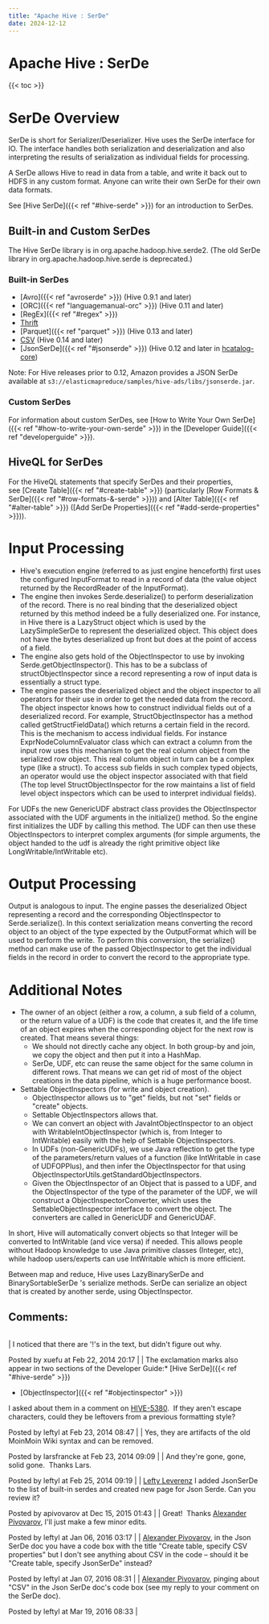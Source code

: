 ```yaml
---
title: "Apache Hive : SerDe"
date: 2024-12-12
---
```


# Apache Hive : SerDe

{{< toc >}}

# SerDe Overview

SerDe is short for Serializer/Deserializer. Hive uses the SerDe interface for IO. The interface handles both serialization and deserialization and also interpreting the results of serialization as individual fields for processing.

A SerDe allows Hive to read in data from a table, and write it back out to HDFS in any custom format. Anyone can write their own SerDe for their own data formats.

See [Hive SerDe]({{< ref "#hive-serde" >}}) for an introduction to SerDes.

## Built-in and Custom SerDes

The Hive SerDe library is in org.apache.hadoop.hive.serde2. (The old SerDe library in org.apache.hadoop.hive.serde is deprecated.)

### Built-in SerDes

* [Avro]({{< ref "avroserde" >}}) (Hive 0.9.1 and later)
* [ORC]({{< ref "languagemanual-orc" >}}) (Hive 0.11 and later)
* [RegEx]({{< ref "#regex" >}})
* [Thrift](http://thrift.apache.org/)
* [Parquet]({{< ref "parquet" >}}) (Hive 0.13 and later)
* [CSV](https://cwiki.apache.org/confluence/display/Hive/CSV+Serde) (Hive 0.14 and later)
* [JsonSerDe]({{< ref "#jsonserde" >}}) (Hive 0.12 and later in [hcatalog-core](https://github.com/apache/hive/blob/master/hcatalog/core/src/main/java/org/apache/hive/hcatalog/data/JsonSerDe.java))

Note: For Hive releases prior to 0.12, Amazon provides a JSON SerDe available at `s3://elasticmapreduce/samples/hive-ads/libs/jsonserde.jar`.

### Custom SerDes

For information about custom SerDes, see [How to Write Your Own SerDe]({{< ref "#how-to-write-your-own-serde" >}}) in the [Developer Guide]({{< ref "developerguide" >}}).

## HiveQL for SerDes

For the HiveQL statements that specify SerDes and their properties, see [Create Table]({{< ref "#create-table" >}}) (particularly [Row Formats & SerDe]({{< ref "#row-formats-&-serde" >}})) and [Alter Table]({{< ref "#alter-table" >}}) ([Add SerDe Properties]({{< ref "#add-serde-properties" >}})).

# Input Processing

* Hive's execution engine (referred to as just engine henceforth) first uses the configured InputFormat to read in a record of data (the value object returned by the RecordReader of the InputFormat).
* The engine then invokes Serde.deserialize() to perform deserialization of the record. There is no real binding that the deserialized object returned by this method indeed be a fully deserialized one. For instance, in Hive there is a LazyStruct object which is used by the LazySimpleSerDe to represent the deserialized object. This object does not have the bytes deserialized up front but does at the point of access of a field.
* The engine also gets hold of the ObjectInspector to use by invoking Serde.getObjectInspector(). This has to be a subclass of structObjectInspector since a record representing a row of input data is essentially a struct type.
* The engine passes the deserialized object and the object inspector to all operators for their use in order to get the needed data from the record. The object inspector knows how to construct individual fields out of a deserialized record. For example, StructObjectInspector has a method called getStructFieldData() which returns a certain field in the record. This is the mechanism to access individual fields. For instance ExprNodeColumnEvaluator class which can extract a column from the input row uses this mechanism to get the real column object from the serialized row object. This real column object in turn can be a complex type (like a struct). To access sub fields in such complex typed objects, an operator would use the object inspector associated with that field (The top level StructObjectInspector for the row maintains a list of field level object inspectors which can be used to interpret individual fields).

For UDFs the new GenericUDF abstract class provides the ObjectInspector associated with the UDF arguments in the initialize() method. So the engine first initializes the UDF by calling this method. The UDF can then use these ObjectInspectors to interpret complex arguments (for simple arguments, the object handed to the udf is already the right primitive object like LongWritable/IntWritable etc).

# Output Processing

Output is analogous to input. The engine passes the deserialized Object representing a record and the corresponding ObjectInspector to Serde.serialize(). In this context serialization means converting the record object to an object of the type expected by the OutputFormat which will be used to perform the write. To perform this conversion, the serialize() method can make use of the passed ObjectInspector to get the individual fields in the record in order to convert the record to the appropriate type.

# Additional Notes

* The owner of an object (either a row, a column, a sub field of a column, or the return value of a UDF) is the code that creates it, and the life time of an object expires when the corresponding object for the next row is created. That means several things:
	+ We should not directly cache any object. In both group-by and join, we copy the object and then put it into a HashMap.
	+ SerDe, UDF, etc can reuse the same object for the same column in different rows. That means we can get rid of most of the object creations in the data pipeline, which is a huge performance boost.
* Settable ObjectInspectors (for write and object creation).
	+ ObjectInspector allows us to "get" fields, but not "set" fields or "create" objects.
	+ Settable ObjectInspectors allows that.
	+ We can convert an object with JavaIntObjectInspector to an object with WritableIntObjectInspector (which is, from Integer to IntWritable) easily with the help of Settable ObjectInspectors.
	+ In UDFs (non-GenericUDFs), we use Java reflection to get the type of the parameters/return values of a function (like IntWritable in case of UDFOPPlus), and then infer the ObjectInspector for that using ObjectInspectorUtils.getStandardObjectInspectors.
	+ Given the ObjectInspector of an Object that is passed to a UDF, and the ObjectInspector of the type of the parameter of the UDF, we will construct a ObjectInspectorConverter, which uses the SettableObjectInspector interface to convert the object. The converters are called in GenericUDF and GenericUDAF.

In short, Hive will automatically convert objects so that Integer will be converted to IntWritable (and vice versa) if needed. This allows people without Hadoop knowledge to use Java primitive classes (Integer, etc), while hadoop users/experts can use IntWritable which is more efficient.

Between map and reduce, Hive uses LazyBinarySerDe and BinarySortableSerDe 's serialize methods. SerDe can serialize an object that is created by another serde, using ObjectInspector.

## Comments:

|  |
| --- |
| 
I noticed that there are '!'s in the text, but didn't figure out why.

 Posted by xuefu at Feb 22, 2014 20:17
  |
| 
The exclamation marks also appear in two sections of the Developer Guide:* [Hive SerDe]({{< ref "#hive-serde" >}})
* [ObjectInspector]({{< ref "#objectinspector" >}})

I asked about them in a comment on [HIVE-5380](https://issues.apache.org/jira/browse/HIVE-5380?page=com.atlassian.jira.plugin.system.issuetabpanels:comment-tabpanel&focusedCommentId=13895544#comment-13895544).  If they aren't escape characters, could they be leftovers from a previous formatting style?

 Posted by leftyl at Feb 23, 2014 08:47
  |
| 
Yes, they are artifacts of the old MoinMoin Wiki syntax and can be removed.

 Posted by larsfrancke at Feb 23, 2014 09:09
  |
| 
And they're gone, gone, solid gone.  Thanks Lars.

 Posted by leftyl at Feb 25, 2014 09:19
  |
| 
[Lefty Leverenz](https://cwiki.apache.org/confluence/display/~leftyl) I added JsonSerDe to the list of built-in serdes and created new page for Json Serde. Can you review it?

 Posted by apivovarov at Dec 15, 2015 01:43
  |
| 
Great!  Thanks [Alexander Pivovarov](https://cwiki.apache.org/confluence/display/~apivovarov), I'll just make a few minor edits.

 Posted by leftyl at Jan 06, 2016 03:17
  |
| 
[Alexander Pivovarov](https://cwiki.apache.org/confluence/display/~apivovarov), in the Json SerDe doc you have a code box with the title "Create table, specify CSV properties" but I don't see anything about CSV in the code – should it be "Create table, specify JsonSerDe" instead?

 Posted by leftyl at Jan 07, 2016 08:31
  |
| 
[Alexander Pivovarov](https://cwiki.apache.org/confluence/display/~apivovarov), pinging about "CSV" in the Json SerDe doc's code box (see my reply to your comment on the SerDe doc).

 Posted by leftyl at Mar 19, 2016 08:33
  |

 

 

